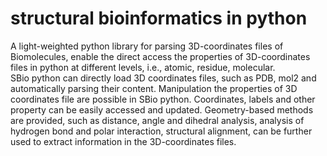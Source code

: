 # structural bioinformatics in python
A light-weighted python library for parsing 3D-coordinates files of Biomolecules, enable the direct access the properties of 3D-coordinates files in python at different levels, i.e., atomic, residue, molecular.   
SBio python can directly load 3D coordinates files, such as PDB, mol2 and automatically parsing their content. Manipulation the properties of 3D coordinates file are possible in SBio python. Coordinates, labels and other property can be easily accessed and updated. Geometry-based methods are provided, such as distance, angle and dihedral analysis, analysis of hydrogen bond and polar interaction, structural alignment, can be further used to extract information in the 3D-coordinates files.
